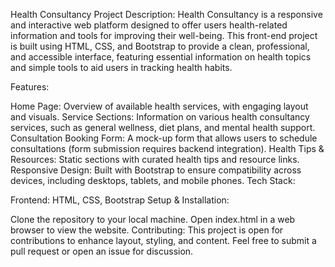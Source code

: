 Health Consultancy
Project Description:
Health Consultancy is a responsive and interactive web platform designed to offer users health-related information and tools for improving their well-being. This front-end project is built using HTML, CSS, and Bootstrap to provide a clean, professional, and accessible interface, featuring essential information on health topics and simple tools to aid users in tracking health habits.

Features:

Home Page: Overview of available health services, with engaging layout and visuals.
Service Sections: Information on various health consultancy services, such as general wellness, diet plans, and mental health support.
Consultation Booking Form: A mock-up form that allows users to schedule consultations (form submission requires backend integration).
Health Tips & Resources: Static sections with curated health tips and resource links.
Responsive Design: Built with Bootstrap to ensure compatibility across devices, including desktops, tablets, and mobile phones.
Tech Stack:

Frontend: HTML, CSS, Bootstrap
Setup & Installation:

Clone the repository to your local machine.
Open index.html in a web browser to view the website.
Contributing:
This project is open for contributions to enhance layout, styling, and content. Feel free to submit a pull request or open an issue for discussion.
